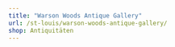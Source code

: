 ```yaml
---
title: "Warson Woods Antique Gallery"
url: /st-louis/warson-woods-antique-gallery/
shop: Antiquitäten
---
```

